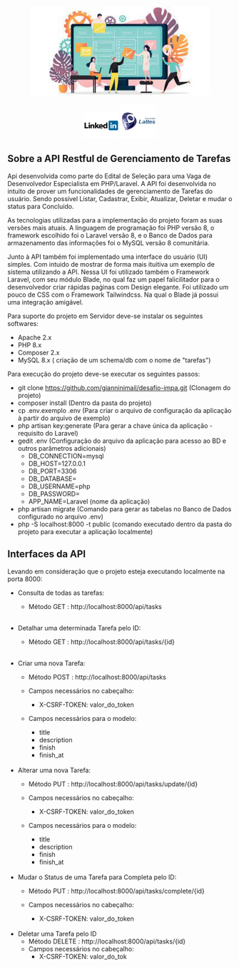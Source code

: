 <p align="center"><a href="" target="_blank"><img src="logo-sys.png" width="400"></a></p>

<p align="center">
<a href=""><img src="linkdin-logo.png" width="80" alt="Perfil no Linkedin"></a>
<a href=""><img src="lattes.png" width="80" alt="Currículo Lattes"></a>
</p>

## Sobre a API Restful de Gerenciamento de Tarefas

Api desenvolvida como parte do Edital de Seleção para uma Vaga de Desenvolvedor Especialista em PHP/Laravel. 
A API foi desenvolvida no intuito de prover um funcionalidades de gerenciamento de Tarefas do usuário.
Sendo possível Listar, Cadastrar, Exibir, Atualizar, Deletar e mudar o status para Concluído.

As tecnologias utilizadas para a implementação do projeto foram as suas versões mais atuais.
A linguagem de programação foi PHP versão 8, o framework escolhido foi o Laravel versão 8, e o
Banco de Dados para armazenamento das informações foi o MySQL versão 8 comunitária.

Junto à API também foi implementado uma interface do usuário (UI) simples. Com intuido de mostrar
de forma mais ituitiva um exemplo de sistema utilizando a API. Nessa UI foi utilizado também
o Framework Laravel, com seu módulo Blade, no qual faz um papel falicilitador para o desenvolvedor
criar rápidas paǵinas com Design elegante. Foi utilizado um pouco de CSS com o Framework Tailwindcss.
Na qual o Blade já possui uma integração amigável.

Para suporte do projeto em Servidor deve-se instalar os seguintes softwares:

- Apache 2.x
- PHP 8.x
- Composer 2.x
- MySQL 8.x ( criação de um schema/db com o nome de "tarefas")

Para execução do projeto deve-se executar os seguintes passos:

- git clone https://github.com/gianninimail/desafio-impa.git (Clonagem do projeto)
- composer install (Dentro da pasta do projeto)
- cp .env.exemplo .env (Para criar o arquivo de configuração da aplicação à partir do arquivo de exemplo)
- php artisan key:generate (Para gerar a chave única da aplicação - requisito do Laravel)
- gedit .env (Configuração do arquivo da aplicação para acesso ao BD e outros parâmetros adicionais)
  - DB_CONNECTION=mysql
  - DB_HOST=127.0.0.1
  - DB_PORT=3306
  - DB_DATABASE=
  - DB_USERNAME=php
  - DB_PASSWORD=
  - APP_NAME=Laravel (nome da aplicação)
- php artisan migrate (Comando para gerar as tabelas no Banco de Dados configurado no arquivo .env)
- php -S localhost:8000 -t public (comando executado dentro da pasta do projeto para executar a aplicação localmente) 

## Interfaces da API
Levando em consideração que o projeto esteja executando localmente na porta 8000:

- Consulta de todas as tarefas:
  - Método GET : http://localhost:8000/api/tasks

    <br />  
- Detalhar uma determinada Tarefa pelo ID:
    - Método GET : http://localhost:8000/api/tasks/{id}

      <br />  
- Criar uma nova Tarefa:
    - Método POST : http://localhost:8000/api/tasks
    - Campos necessários no cabeçalho:
      - X-CSRF-TOKEN: valor_do_token
  - Campos necessários para o modelo:
      - title 
      - description
      - finish
      - finish_at

      <br />  
- Alterar uma nova Tarefa:
    - Método PUT : http://localhost:8000/api/tasks/update/{id}
    - Campos necessários no cabeçalho:
        - X-CSRF-TOKEN: valor_do_token
    - Campos necessários para o modelo:
        - title
        - description
        - finish
        - finish_at

        <br /> 
- Mudar o Status de uma Tarefa para Completa pelo ID:
    - Método PUT : http://localhost:8000/api/tasks/complete/{id}
    - Campos necessários no cabeçalho:
        - X-CSRF-TOKEN: valor_do_token
      
        <br /> 
- Deletar uma Tarefa pelo ID
    - Método DELETE : http://localhost:8000/api/tasks/{id}
    - Campos necessários no cabeçalho:
        - X-CSRF-TOKEN: valor_do_tok
